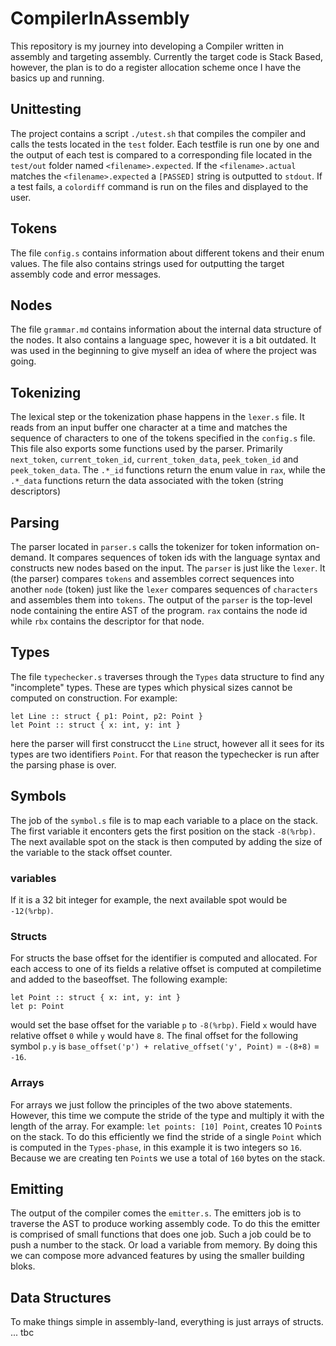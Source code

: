 # CompilerInAssembly
This repository is my journey into developing a Compiler written in assembly and targeting assembly.
Currently the target code is Stack Based, however, the plan is to do a register allocation scheme once I have the basics up and running.

## Unittesting
The project contains a script `./utest.sh` that compiles the compiler and calls the tests located in the `test` folder.
Each testfile is run one by one and the output of each test is compared to a corresponding file located in the `test/out` folder named `<filename>.expected`.
If the `<filename>.actual` matches the `<filename>.expected` a `[PASSED]` string is outputted to `stdout`. If a test fails, a `colordiff` command is run on the files and displayed to the user.

## Tokens
The file `config.s` contains information about different tokens and their enum values. The file also contains strings used for outputting the target assembly code and error messages.

## Nodes
The file `grammar.md` contains information about the internal data structure of the nodes. It also contains a language spec, however it is a bit outdated. It was used in the beginning to give myself an idea of where the project was going.

## Tokenizing
The lexical step or the tokenization phase happens in the `lexer.s` file. It reads from an input buffer one character at a time and matches the sequence of characters to one of the tokens specified in the `config.s` file.
This file also exports some functions used by the parser. Primarily `next_token`, `current_token_id`, `current_token_data`, `peek_token_id` and `peek_token_data`.
The `.*_id` functions return the enum value in `rax`, while the `.*_data` functions return the data associated with the token (string descriptors)

## Parsing
The parser located in `parser.s` calls the tokenizer for token information on-demand. It compares sequences of token ids with the language syntax and constructs new nodes based on the input.
The `parser` is just like the `lexer`. It (the parser) compares `tokens` and assembles correct sequences into another `node` (token) just like the `lexer` compares sequences of `characters` and assembles them into `tokens`.
The output of the `parser` is the top-level node containing the entire AST of the program. `rax` contains the node id while `rbx` contains the descriptor for that node.

## Types
The file `typechecker.s` traverses through the `Types` data structure to find any "incomplete" types. These are types which physical sizes cannot be computed on construction. 
For example: 
```
let Line :: struct { p1: Point, p2: Point } 
let Point :: struct { x: int, y: int }
```
 here the parser will first construcct the `Line` struct, however all it sees for its types are two identifiers `Point`. For that reason the typechecker is run after the parsing phase is over. 

## Symbols
The job of the `symbol.s` file is to map each variable to a place on the stack. The first variable it enconters gets the first position on the stack `-8(%rbp)`. The next available spot on the stack is then computed by adding the size of the variable to the stack offset counter. 
### variables
If it is a 32 bit integer for example, the next available spot would be `-12(%rbp)`. 
### Structs
For structs the base offset for the identifier is computed and allocated. For each access to one of its fields a relative offset is computed at compiletime and added to the baseoffset.
The following example: 
```
let Point :: struct { x: int, y: int }
let p: Point
```
 would set the base offset for the variable `p` to `-8(%rbp)`. Field `x` would have relative offset `0` while `y` would have `8`. The final offset for the following symbol `p.y` is `base_offset('p') + relative_offset('y', Point)` = `-(8+8)` = `-16`.
### Arrays
For arrays we just follow the principles of the two above statements. However, this time we compute the stride of the type and multiply it with the length of the array.
For example: `let points: [10] Point`, creates 10 `Point`s on the stack. To do this efficiently we find the stride of a single `Point` which is computed in the `Types-phase`, in this example it is two integers so `16`. Because we are creating ten `Point`s we use a total of `160` bytes on the stack.

## Emitting
The output of the compiler comes the `emitter.s`. The emitters job is to traverse the AST to produce working assembly code. 
To do this the emitter is comprised of small functions that does one job. Such a job could be to push a number to the stack. Or load a variable from memory.
By doing this we can compose more advanced features by using the smaller building bloks.

## Data Structures
To make things simple in assembly-land, everything is just arrays of structs. ... tbc 
